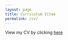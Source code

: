 ```yaml
---
layout: page
title: Curriculum Vitae
permalink: /cv/
---
```

View my CV by clicking [here](https://drtamakloe.github.io/CV/Reuben%20Tamakloe%20-%20CV.pdf)
